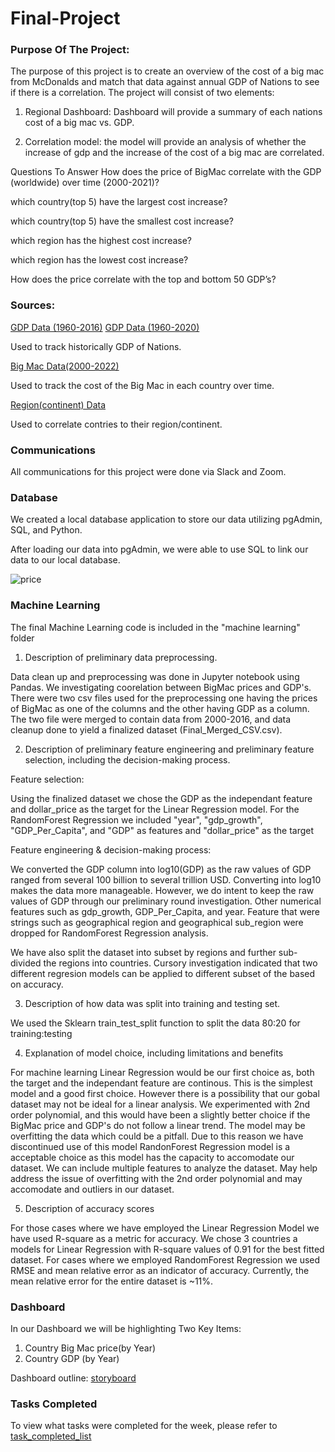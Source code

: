 # Final-Project

### Purpose Of The Project:
The purpose of this project is to create an overview of the cost of a big mac from McDonalds and match that data against annual GDP of Nations to see if there is a correlation. The project will consist of two elements:

1. Regional Dashboard: Dashboard will provide a summary of each nations cost of a big mac vs. GDP.

2. Correlation model: the model will provide an analysis of whether the increase of gdp and the increase of the cost of a big mac are correlated.

Questions To Answer
How does the price of BigMac correlate with the GDP (worldwide) over time (2000-2021)?

which country(top 5) have the largest cost increase?

which country(top 5) have the smallest cost increase?

which region has the highest cost increase? 

which region has the lowest cost increase? 

How does the price correlate with the top and bottom 50 GDP’s?

### Sources:
[GDP Data (1960-2016)](https://www.kaggle.com/datasets/jonscheaffer/worldwide-gdp-history-19602016)
[GDP Data (1960-2020)](https://data.worldbank.org/indicator/NY.GDP.MKTP.CD)

Used to track historically GDP of Nations.

[Big Mac Data(2000-2022)](https://www.kaggle.com/datasets/vittoriogiatti/bigmacprice?select=BigmacPrice.csv)

Used to track the cost of the Big Mac in each country over time.

[Region(continent) Data](https://www.kaggle.com/datasets/andradaolteanu/country-mapping-iso-continent-region)

Used to correlate contries to their region/continent.

### Communications
All communications for this project were done via Slack and Zoom.

### Database
We created a local database application to store our data utilizing pgAdmin, SQL, and Python.

After loading our data into pgAdmin, we were able to use SQL to link our data to our local database.

![price](https://user-images.githubusercontent.com/107373721/200097569-1b15c384-9c29-4f5b-82f1-2727b16f0b56.png)


### Machine Learning
The final Machine Learning code is included in the "machine learning" folder




1. Description of preliminary data preprocessing.

Data clean up and preprocessing was done in Jupyter notebook using Pandas. We investigating coorelation between BigMac prices and GDP's. There were two csv files used for the preprocessing one having the prices of BigMac as one of the columns and the other having GDP as a column. The two file were merged to contain data from 2000-2016, and data cleanup done to yield a finalized dataset (Final_Merged_CSV.csv).

2. Description of preliminary feature engineering and preliminary feature selection, including the decision-making process.

Feature selection: 

Using the finalized dataset we chose the GDP as the independant feature and dollar_price as the target for the Linear Regression model. For the RandomForest Regression we included "year", "gdp_growth", "GDP_Per_Capita", and "GDP" as features and "dollar_price" as the target 

Feature engineering & decision-making process: 

We converted the GDP column into log10(GDP) as the raw values of GDP ranged from several 100 billion to several trillion USD. Converting into log10 makes the data more manageable. However, we do intent to keep the raw values of GDP through our preliminary round investigation. Other numerical features such as gdp_growth, GDP_Per_Capita, and year. Feature that were strings such as geographical region and geographical sub_region were dropped for RandomForest Regression analysis.

We have also split the dataset into subset by regions and further sub-divided the regions into countries. Cursory investigation indicated that two different regresion models can be applied to different subset of the  based on accuracy. 

3. Description of how data was split into training and testing set. 

We used the Sklearn train_test_split function to split the data 80:20 for training:testing

4. Explanation of model choice, including limitations and benefits

For machine learning Linear Regression would be our first choice as, both the target and the independant feature are continous. This is the simplest model and a good first choice. However there is a possibility that our gobal dataset may not be ideal for a linear analysis.
We experimented with 2nd order polynomial, and this would have been a slightly better choice if the BigMac price and GDP's do not follow a linear trend. The model may be overfitting the data which could be a pitfall. Due to this reason we have discontinued use of this model 
RandonForest Regression model is a acceptable choice as this model has the capacity to accomodate our dataset. We can include multiple features to analyze the dataset. May help address the issue of overfitting with the 2nd order polynomial and may accomodate and outliers in our dataset.  

5. Description of accuracy scores

For those cases where we have employed the Linear Regression Model we have used R-square as a metric for accuracy. We chose 3 countries a models for Linear Regression with R-square values of 0.91 for the best fitted dataset.
For cases where we employed RandomForest Regression we used RMSE and mean relative error as an indicator of accuracy. Currently, the mean relative error for the entire dataset is ~11%. 


### Dashboard

In our Dashboard we will be highlighting Two Key Items:
1. Country Big Mac price(by Year)
2. Country GDP (by Year)

Dashboard outline: [storyboard](https://docs.google.com/presentation/d/1OWhGaB8OzmPcQ8QowJzmXAlEXA2OyeFz4E1aONp65aU/edit?usp=sharing)

### Tasks Completed
To view what tasks were completed for the week, please refer to [task_completed_list](task_completed_list.docx)
